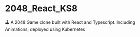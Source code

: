 # 2048_React_KS8
🕹️ A 2048 Game clone built with React and Typescript. Including Animations, deployed using Kubernetes
